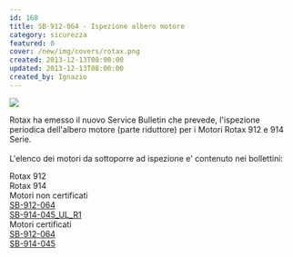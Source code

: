 ```yaml
---
id: 168
title: SB-912-064 - Ispezione albero motore
category: sicurezza
featured: 0
cover: /new/img/covers/rotax.png
created: 2013-12-13T08:00:00
updated: 2013-12-13T08:00:00
created_by: Ignazio
---
```


<img  src="/new/img/covers/rotax.png" class="float-start mr-3 w-[150px]"/>

Rotax ha emesso il nuovo Service Bulletin <strong></strong> che prevede, l'ispezione periodica dell'albero motore (parte riduttore) per i Motori Rotax 912 e 914 Serie.
<br>
<br class="leading-[3rem]">
L'elenco dei motori da sottoporre ad ispezione e' contenuto nei bollettini:

<div class="grid grid-cols-[auto,1fr,1fr]">
    <div></div>
    <div class="bg-orange-100 p-1">Rotax 912</div>
    <div class="bg-orange-100 p-1">Rotax 914</div>
    <div class="border-b border-orange-100 p-1 px-2">Motori non certificati</div>
    <div class="border-b border-orange-100 p-1"><a href="/docs/SB-912-064_SB-914-045_UL_R1.pdf" target="_blank">SB-912-064</a></div>
    <div class="border-b border-orange-100 p-1"><a href="/docs/SB-912-064_SB-914-045_UL_R1.pdf" target="_blank">SB-914-045_UL_R1</a></div>
    <div class="border-b border-orange-100 p-1 px-2">Motori certificati</div>
    <div class="border-b border-orange-100 p-1"><a href="/docs/SB-912-064_SB-914-045_R1.pdf" target="_blank">SB-912-064</a></div>
    <div class="border-b border-orange-100 p-1"><a href="/docs/SB-912-064_SB-914-045_R1.pdf" target="_blank">SB-914-045</a></div>
</div>
